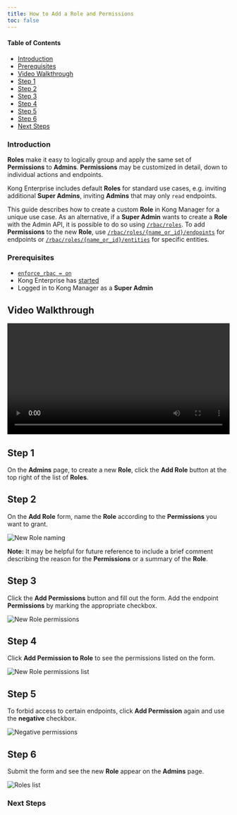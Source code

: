 ```yaml
---
title: How to Add a Role and Permissions
toc: false
---
```

#### Table of Contents

- [Introduction](#introduction)
- [Prerequisites](#prerequisites)
- [Video Walkthrough](#video-walkthrough)
- [Step 1](#step-1)
- [Step 2](#step-2)
- [Step 3](#step-3)
- [Step 4](#step-4)
- [Step 5](#step-5)
- [Step 6](#step-6)
- [Next Steps](#next-steps)

### Introduction

**Roles** make it easy to logically group and apply the same 
set of **Permissions** to **Admins**. **Permissions** may be 
customized in detail, down to individual actions and endpoints.

Kong Enterprise includes default **Roles** for standard 
use cases, e.g. inviting additional **Super Admins**, 
inviting **Admins** that may only `read` endpoints. 

This guide describes how to create a custom **Role** in Kong 
Manager for a unique use case. As an alternative, if a 
**Super Admin** wants to create a **Role** with the Admin API, 
it is possible to do so using 
[`/rbac/roles`](/enterprise/{{page.kong_version}}/admin-api/rbac/reference/#add-a-role). 
To add **Permissions** to the new **Role**, use 
[`/rbac/roles/{name_or_id}/endpoints`](/enterprise/{{page.kong_version}}/admin-api/rbac/reference/#add-a-role-endpoint-permission) 
for endpoints or 
[`/rbac/roles/{name_or_id}/entities`](/enterprise/{{page.kong_version}}/admin-api/rbac/reference/#add-a-role-entity-permission) 
for specific entities.

### Prerequisites

* [`enforce_rbac = on`](/enterprise/{{page.kong_version}}/property-reference/#enforce_rbac)
* Kong Enterprise has [started](/enterprise/{{page.kong_version}}/getting-started/start-kong.md)
* Logged in to Kong Manager as a **Super Admin** 

## Video Walkthrough

<video width="100%" autoplay loop controls>
 <source src="https://konghq.com/wp-content/uploads/2019/02/role-creation-ent-34.mov" type="video/mp4">
 Your browser does not support the video tag.
</video>

## Step 1

On the **Admins** page, to create a new **Role**, click the 
**Add Role** button at the top right of the list of **Roles**. 

## Step 2

On the **Add Role** form, name the **Role** according to the 
**Permissions** you want to grant. 

![New Role naming](https://konghq.com/wp-content/uploads/2018/11/km-new-role.png)

**Note:** It may be helpful for future reference to include 
a brief comment describing the reason for the **Permissions** or 
a summary of the **Role**.

## Step 3

Click the **Add Permissions** button and fill out the form. Add the endpoint **Permissions** by marking the appropriate checkbox.

![New Role permissions](https://konghq.com/wp-content/uploads/2018/11/km-perms.png)

## Step 4

Click **Add Permission to Role** to see the permissions listed on the form.

![New Role permissions list](https://konghq.com/wp-content/uploads/2018/11/km-perms-list.png)

## Step 5

To forbid access to certain endpoints, click **Add Permission** 
again and use the **negative** checkbox.

![Negative permissions](https://konghq.com/wp-content/uploads/2018/11/km-negative-perms.png)

## Step 6 

Submit the form and see the new **Role** appear on the 
**Admins** page.

![Roles list](https://konghq.com/wp-content/uploads/2018/11/km-roles-list.png)

### Next Steps
